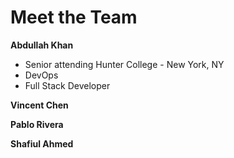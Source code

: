 # Meet the Team

__Abdullah Khan__
* Senior attending Hunter College -  New York, NY
* DevOps
* Full Stack Developer


__Vincent Chen__

__Pablo Rivera__

__Shafiul Ahmed__

